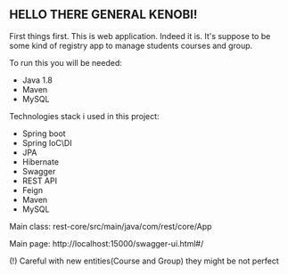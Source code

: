## HELLO THERE GENERAL KENOBI!

First things first. This is web application. Indeed it is. It's suppose to be some kind of registry app to manage students courses and group. 

To run this you will be needed:

- Java 1.8
- Maven
- MySQL

Technologies stack i used in this project:
- Spring boot
- Spring IoC\DI
- JPA
- Hibernate
- Swagger
- REST API
- Feign
- Maven
- MySQL

Main class: rest-core/src/main/java/com/rest/core/App

Main page: http://localhost:15000/swagger-ui.html#/

(!) Careful with new entities(Course and Group) they might be not perfect
